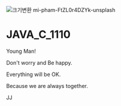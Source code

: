 ![크기변환 mi-pham-FtZL0r4DZYk-unsplash](https://user-images.githubusercontent.com/80390037/140600962-7ccea349-07c0-490d-853f-c1b05ac6ad33.jpg)


# JAVA_C_1110

Young Man!

Don't worry and Be happy.

Everything will be OK.

Because we are always together.

JJ
